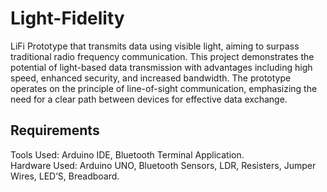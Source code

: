 # Light-Fidelity

LiFi Prototype that transmits data using visible light, aiming to surpass traditional radio frequency communication. This project demonstrates the potential of light-based data transmission with advantages including high speed, enhanced security, and increased bandwidth. The prototype operates on the principle of line-of-sight communication, emphasizing the need for a clear path between devices for effective data exchange.


## Requirements
  Tools Used: Arduino IDE, Bluetooth Terminal Application.
  <br>
  Hardware Used: Arduino UNO, Bluetooth Sensors, LDR, Resisters, Jumper Wires, LED’S, Breadboard.
